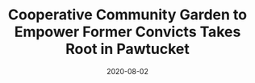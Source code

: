 ---
title: Cooperative Community Garden to Empower Former Convicts Takes Root in Pawtucket
image: https://images.squarespace-cdn.com/content/v1/546d61b5e4b049f0b10b95c5/1596133785654-PRX0P4FRRP82YAP2H9TO/ke17ZwdGBToddI8pDm48kG7T6bdJGUDPGlfYmSDZOHZZw-zPPgdn4jUwVcJE1ZvWQUxwkmyExglNqGp0IvTJZamWLI2zvYWH8K3-s_4yszcp2ryTI0HqTOaaUohrI8PIqU8ZNIsSqWk_hmILaqI3wlDi9mR0wL84DZMQ952De48KMshLAGzx4R3EDFOm1kBS/RootsEmpower.jpg?format=1500w
subtitle:
link: https://www.ecori.org/social-justice-archive/2020/7/30/co-op-to-empower-ex-convicts-takes-root-in-pawtucket
date: 2020-08-02
---